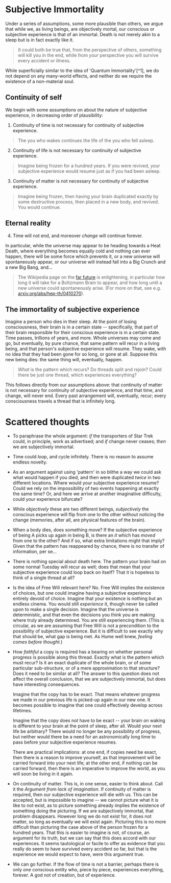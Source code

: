 # Subjective Immortality

Under a series of assumptions, some more plausible than others, we argue that while
we, as living beings, are objectively mortal, our conscious or subjective
experience is that of an immortal. Death is not merely akin to a sleep but is
in fact exactly like it.

> It could both be true that, from the perspective of others, something will kill you
> in the end, while from _your_ perspective you will survive every accident or illness.

While superficially similar to the idea of 'Quantum Immortality'[^1], we do not depend
on any many-world effects, and neither do we require the existence of a non-material
soul.

## Continuity of self

We begin with some assumptions on about the nature of subjective experience, in
decreasing order of plausibility:

1. Continuity of time is not necessary for continuity of subjective experience.
> The you who wakes continues the life of the you who fell asleep.
2. Continuity of life is not necessary for continuity of subjective experience.
> Imagine being frozen for a hundred years. If you were revived, your
> subjective experience would resume just as if you had been asleep.
3. Continuity of matter is not necessary for continuity of subjective experience.
> Imagine being frozen, then having your brain duplicated exactly by some
> destructive process, then placed in a new body, and revived. You would
> continue.

## Eternal reality

4. Time will not end, and moreover _change_ will continue forever.

In particular, while the universe may appear to be heading towards a Heat Death,
where everything becomes equally cold and nothing can ever happen, there will
be some force which prevents it, or a new universe will spontaneously appear,
or our universe will instead fall into a Big Crunch and a new Big Bang, and...

> The Wikipedia page on the [far future](https://en.wikipedia.org/wiki/Timeline_of_the_far_future)
> is enlightening, in particular how long it
> will take for a Boltzmann Brain to appear, and how long until a new
> universe could spontaneously arise. (For more on that, see e.g.
> [arxiv.org/abs/hep-th/0410270](https://arxiv.org/abs/hep-th/0410270)).


## The immortality of subjective experience

Imagine a person who dies in their sleep. At the point of losing consciousness,
their brain is in a certain state -- specifically, that part of their brain
responsible for their conscious experience is in a certain state. Time passes,
trillions of years, and more. Whole universes may come and go, but eventually,
by pure chance, that same pattern will recur in a living being, and that
person's subjective experience will resume. They wake, with no idea that they
had been gone for so long, or gone at all. Suppose this new being dies: the same
thing will, eventually, happen.

> _What_ is the pattern which recurs? Do threads split and rejoin? Could there be
> just one thread, which experiences everything?

This follows directly from our assumptions above: that
continuity of matter is not necessary for continuity of subjective experience,
and that time, and change, will never end.
Every past arrangement will,
eventually, recur; every consciousness travels a thread that is infinitely long.

# Scattered thoughts

* To paraphrase the whole argument: _if_ the transporters of Star Trek could,
  in principle, work as advertised;
  and _if_ change never ceases; _then_ we are subjectively immortal.

* Time could _loop_, and cycle infinitely. There is no reason to assume endless
  novelty.

* As an argument against using 'pattern' in so blithe a way we could ask what would
  happen if you died, and then were duplicated _twice_ in two different locations.
  Where would your subjective experience resume?  Could we rely on
  the impossibility of two events happening at exactly the same time?
  Or, and here we arrive at another imaginative difficulty,
  could your experience bifurcate?

* While _objectively_ these are two different beings, _subjectively_
  the conscious experience will flip from one to the other without noticing the
  change (memories, after all, are physical features of the brain).

* When a body dies, does something move? If the subjective experience of being A picks up again in
  being B, is there an _it_ which has _moved_ from one to the other? And if so,
  what extra limitations might that imply? Given that the pattern has reappeared by chance,
  there is no transfer of information, per se...

* There is nothing special about death here. The pattern your brain
  had on some normal Tuesday will recur as well; does that mean that your
  subjective experience could loop back on itself? That it is hopeless to
  think of a single thread at all? 
	    
* Is the idea of Free Will relevant here? No.
  Free Will implies the existence of choices, but one could imagine having a
  subjective experience entirely devoid of choice. Imagine that your existence is
  nothing but an endless cinema. You would still _experience_ it, though never
  be called upon to make a single decision. Imagine that the universe is
  deterministic, and that even the decisions you think you are making where
  truly already determined. You are still experiencing them. (This is circular, as
  we are assuming that Free Will is not a precondition to the possibility of
  subjective experience. But it is difficult to see exactly why that should be,
  what gap is being met. As Hume well knew, _feeling comes before thought._)
  
* How _faithful_ a copy is required has a bearing on whether personal progress
  is possible along this thread.
  Exactly what is the pattern which must recur? Is it an exact duplicate of the
  whole brain, or of some particular sub-structure, or of a mere approximation
  to that structure? Does it need to be similar at all? The answer to this question
  does not affect the overall conclusion, that we are subjectively immortal, but
  does have interesting consequences.
	    
  Imagine that the copy has to be exact. That means whatever progress we made
  in our previous life is picked-up again in our new one. It becomes possible
  to imagine that one could effectively develop across lifetimes.
	    
  Imagine that the copy does not have to be exact -- your brain on waking is
  different to your brain at the point of sleep, after all. Would your next life
  be arbitrary? There would no longer be any possibility of progress, but
  neither would there be a need for an astronomically long time to pass
  before your subjective experience resumes.
	    
  There are practical implications: at one end, if copies need be exact, then
  there is a reason to improve yourself, as that improvement will be carried
  forward into your next life; at the other end, if nothing can be carried
  forward, then there is an imperative to improve the world, as you will
  soon be living in it again.
    
* On continuity of matter.
  This is, in one sense, easier to think about. Call it the _Argument from lack
  of imagination_. 
  If continuity of matter is required, then our subjective experience will die with us.
  This can be accepted, but is impossible to imagine -- we cannot picture what it
  is like to not exist, as to picture something already implies the existence of
  something doing the picturing. If we are subjectively immortal, that problem
  disappears. However long we do not exist for, it does not matter, so long as
  eventually we will exist again. Picturing this is no more difficult than
  picturing the case above of the person frozen for a hundred years.
  That this is easier to imagine is not, of course, an argument for its truth,
  but we can say that this does accord with our experiences. It seems
  tautological or facile to offer as evidence that you really do seem to
  have survived every accident so far, but that is the experience we would
  expect to have, were this argument true.
	
* We can go further. If the flow of time is not a barrier, perhaps there is
  only _one_ conscious entity who, piece by piece, experiences everything, forever.
  A god not of creation, but of experience.


